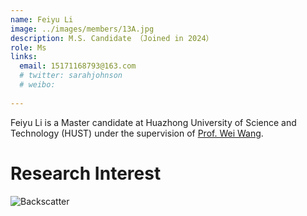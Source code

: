 ```yaml
---
name: Feiyu Li
image: ../images/members/13A.jpg
description: M.S. Candidate （Joined in 2024）
role: Ms
links:
  email: 15171168793@163.com
  # twitter: sarahjohnson
  # weibo:
  
---
```


Feiyu Li is a Master candidate at Huazhong University of Science and Technology (HUST) under the supervision of [Prof. Wei Wang](https://eic.hust.edu.cn/professor/wangwei/index.html). 


Research Interest
======
![Backscatter](https://cdn.jsdelivr.net/gh/lifeiyu-u/Typora_image/my_typora_image/image-20240918170734186.png)  


